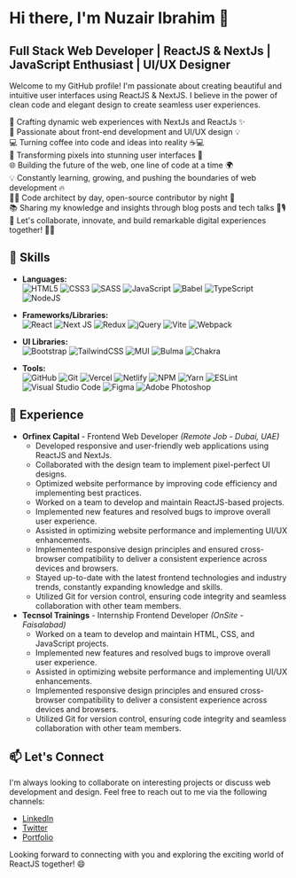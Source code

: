 # Hi there, I'm Nuzair Ibrahim 👋

## Full Stack Web Developer | ReactJS & NextJs | JavaScript Enthusiast | UI/UX Designer

Welcome to my GitHub profile! I'm passionate about creating beautiful and intuitive user interfaces using ReactJS & NextJS. I believe in the power of clean code and elegant design to create seamless user experiences.  

🚀 Crafting dynamic web experiences with NextJs and ReactJs ✨  
🌟 Passionate about front-end development and UI/UX design 💡  
💻 Turning coffee into code and ideas into reality ☕️💻  
🎨 Transforming pixels into stunning user interfaces 🎉  
🌐 Building the future of the web, one line of code at a time 🌍  
💡 Constantly learning, growing, and pushing the boundaries of web development 🔥  
👨‍💻 Code architect by day, open-source contributor by night 🌙  
📚 Sharing my knowledge and insights through blog posts and tech talks 📝🎙  
💪 Let's collaborate, innovate, and build remarkable digital experiences together! 🤝✨  

## 🚀 Skills

- **Languages:**  
  ![HTML5](https://img.shields.io/badge/html5-%23E34F26.svg?style=for-the-badge&logo=html5&logoColor=white)
  ![CSS3](https://img.shields.io/badge/css3-%231572B6.svg?style=for-the-badge&logo=css3&logoColor=white)
  ![SASS](https://img.shields.io/badge/SASS-hotpink.svg?style=for-the-badge&logo=SASS&logoColor=white)
  ![JavaScript](https://img.shields.io/badge/javascript-%23323330.svg?style=for-the-badge&logo=javascript&logoColor=%23F7DF1E)
  ![Babel](https://img.shields.io/badge/Babel-F9DC3e?style=for-the-badge&logo=babel&logoColor=black)
  ![TypeScript](https://img.shields.io/badge/typescript-%23007ACC.svg?style=for-the-badge&logo=typescript&logoColor=white)
  ![NodeJS](https://img.shields.io/badge/node.js-6DA55F?style=for-the-badge&logo=node.js&logoColor=white)

- **Frameworks/Libraries:**  
  ![React](https://img.shields.io/badge/react-%2320232a.svg?style=for-the-badge&logo=react&logoColor=%2361DAFB)
  ![Next JS](https://img.shields.io/badge/Next-black?style=for-the-badge&logo=next.js&logoColor=white)
  ![Redux](https://img.shields.io/badge/redux-%23593d88.svg?style=for-the-badge&logo=redux&logoColor=white)
  ![jQuery](https://img.shields.io/badge/jquery-%230769AD.svg?style=for-the-badge&logo=jquery&logoColor=white)
  ![Vite](https://img.shields.io/badge/vite-%23646CFF.svg?style=for-the-badge&logo=vite&logoColor=white)
  ![Webpack](https://img.shields.io/badge/webpack-%238DD6F9.svg?style=for-the-badge&logo=webpack&logoColor=black)

- **UI Libraries:**  
  ![Bootstrap](https://img.shields.io/badge/bootstrap-%238511FA.svg?style=for-the-badge&logo=bootstrap&logoColor=white)
  ![TailwindCSS](https://img.shields.io/badge/tailwindcss-%2338B2AC.svg?style=for-the-badge&logo=tailwind-css&logoColor=white)
  ![MUI](https://img.shields.io/badge/MUI-%230081CB.svg?style=for-the-badge&logo=mui&logoColor=white)
  ![Bulma](https://img.shields.io/badge/bulma-00D0B1?style=for-the-badge&logo=bulma&logoColor=white)
  ![Chakra](https://img.shields.io/badge/chakra-%234ED1C5.svg?style=for-the-badge&logo=chakraui&logoColor=white)

- **Tools:**  
  ![GitHub](https://img.shields.io/badge/github-%23121011.svg?style=for-the-badge&logo=github&logoColor=white)
  ![Git](https://img.shields.io/badge/git-%23F05033.svg?style=for-the-badge&logo=git&logoColor=white)
  ![Vercel](https://img.shields.io/badge/vercel-%23000000.svg?style=for-the-badge&logo=vercel&logoColor=white)
  ![Netlify](https://img.shields.io/badge/netlify-%23000000.svg?style=for-the-badge&logo=netlify&logoColor=#00C7B7)
  ![NPM](https://img.shields.io/badge/NPM-%23CB3837.svg?style=for-the-badge&logo=npm&logoColor=white)
  ![Yarn](https://img.shields.io/badge/yarn-%232C8EBB.svg?style=for-the-badge&logo=yarn&logoColor=white)
  ![ESLint](https://img.shields.io/badge/ESLint-4B3263?style=for-the-badge&logo=eslint&logoColor=white)
  ![Visual Studio Code](https://img.shields.io/badge/Visual%20Studio%20Code-0078d7.svg?style=for-the-badge&logo=visual-studio-code&logoColor=white)
  ![Figma](https://img.shields.io/badge/figma-%23F24E1E.svg?style=for-the-badge&logo=figma&logoColor=white)
  ![Adobe Photoshop](https://img.shields.io/badge/adobe%20photoshop-%2331A8FF.svg?style=for-the-badge&logo=adobe%20photoshop&logoColor=white)

## 💼 Experience

- **Orfinex Capital** - Frontend Web Developer *(Remote Job - Dubai, UAE)*  
  - Developed responsive and user-friendly web applications using ReactJS and NextJs.
  - Collaborated with the design team to implement pixel-perfect UI designs.
  - Optimized website performance by improving code efficiency and implementing best practices.
  - Worked on a team to develop and maintain ReactJS-based projects.
  - Implemented new features and resolved bugs to improve overall user experience.
  - Assisted in optimizing website performance and implementing UI/UX enhancements.
  - Implemented responsive design principles and ensured cross-browser compatibility to deliver a consistent experience across devices and browsers.
  - Stayed up-to-date with the latest frontend technologies and industry trends, constantly expanding knowledge and skills.
  - Utilized Git for version control, ensuring code integrity and seamless collaboration with other team members.
- **Tecnsol Trainings** - Internship Frontend Developer *(OnSite - Faisalabad)*  
  - Worked on a team to develop and maintain HTML, CSS, and JavaScript projects.
  - Implemented new features and resolved bugs to improve overall user experience.
  - Assisted in optimizing website performance and implementing UI/UX enhancements.
  - Implemented responsive design principles and ensured cross-browser compatibility to deliver a consistent experience across devices and browsers.
  - Utilized Git for version control, ensuring code integrity and seamless collaboration with other team members.

## 📫 Let's Connect

I'm always looking to collaborate on interesting projects or discuss web development and design. Feel free to reach out to me via the following channels:

- [LinkedIn](https://www.linkedin.com/in/nuzair-ib/)
- [Twitter](https://twitter.com/Nuzair_)
- [Portfolio](https://nuzair.netlify.app)

Looking forward to connecting with you and exploring the exciting world of ReactJS together! 😄
